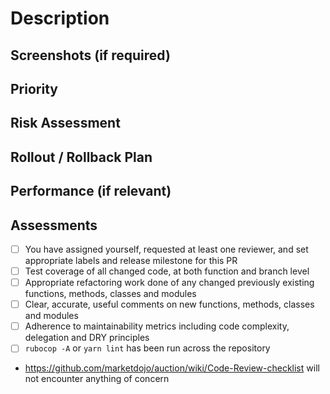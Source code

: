 # Description

<!-- Explain your change, and the reason for it. This should include,
but NOT be limited to, the content of the bug ticket(s) or task(s) you are addressing -->

## Screenshots (if required)

<!-- If this change affects the User Interface, include screenshots here. Do not use links to an external tool; these should be images within GitHub to ensure that they are still available at later dates. -->

## Priority

<!-- How urgent is this ticket? If it is very urgent, explain why and for whom. -->

## Risk Assessment

<!--
Think carefully about *how often the changed code is run* and *what the impact would be if that were to happen*. With that in mind, select from one of the following categories:

*Low risk*
> Code where failures would affect a small proportion of requests/users (e.g. 1%). Failures would affect only a few low-traffic pages (e.g. Innovation Dojo) or if the change failed we would be in no worse a situation than we were before the change (e.g. attempting to reduce the number of database queries in a view).

*Medium risk*
> Code where failures would affect a medium proportion of requests/users (e.g. 10%). Failures would affect a significant number of users (e.g. SIM Dojo Dashboard) but could not bring down the entire site or make it unusable.

*High risk*
> Code where failures would affect most requests/users (e.g. >=50%) or could fail in such a way that the site as a whole is disabled. Failures would affect most users or core functionality (e.g. MD User Dashboard) or result in problems with configuration of any shared resources (e.g. the database, JS, CSS, Rails boot).

If your change is not high risk, make sure to explain how often the code will be run and if it does not affect production etc.
-->

## Rollout / Rollback Plan

<!--
If your PR is *medium* or *high risk*, describe *how we'll know if something goes wrong with this code in production* and, if possible, *how we'll be able to quickly, safely disable it* in such a case (e.g. feature switches etc.). Document the specific information needed to put the plan into effect e.g if you're using a feature switch, make sure the name of the flag (or a link to its config page) is included.

If your PR makes changes to a database table or legacy data, describe how you have ensured that the pre-existing code will continue to function during deployment. For example, by removing a dependency on a column but leaving that column in place rather than dropping it.
-->

## Performance (if relevant)

<!-- If your code contains loops, operates over many entities, or in other ways represents a risk for performance, describe how you have checked this and with what data volumes you have assessed the performance. Where such assessments have been done, give details of the time taken for your test data volume. Where they have not, explain why and what would need to change to make them possible. -->

## Assessments

<!-- Ensure that you have filled in, checked, and satisfied the below requirements: -->

- [ ] You have assigned yourself, requested at least one reviewer, and set appropriate labels and release milestone for this PR
- [ ] Test coverage of all changed code, at both function and branch level
- [ ] Appropriate refactoring work done of any changed previously existing functions, methods, classes and modules
- [ ] Clear, accurate, useful comments on new functions, methods, classes and modules
- [ ] Adherence to maintainability metrics including code complexity, delegation and DRY principles
- [ ] `rubocop -A` or `yarn lint` has been run across the repository
- https://github.com/marketdojo/auction/wiki/Code-Review-checklist will not encounter anything of concern
